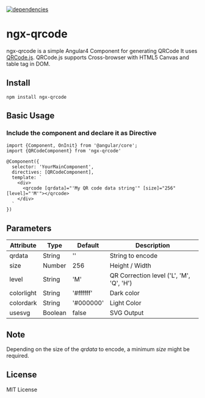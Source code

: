 [![dependencies](https://david-dm.org/PragmaticClub/ngx-qrcode.svg)](https://david-dm.org/PragmaticClub/ngx-qrcode)
# ngx-qrcode
ngx-qrcode is a simple Angular4 Component for generating QRCode It uses [QRCode.js](https://davidshimjs.github.io/qrcodejs/). QRCode.js supports Cross-browser with HTML5 Canvas and table tag in DOM.

## Install

    npm install ngx-qrcode

## Basic Usage

### Include the component and declare it as Directive

```
import {Component, OnInit} from '@angular/core';
import {QRCodeComponent} from 'ngx-qrcode'

@Component({
  selector: 'YourMainComponent',
  directives: [QRCodeComponent],
  template: `
    <div>
      <qrcode [qrdata]="'My QR code data string'" [size]="256" [level]="'M'"></qrcode>
    </div>
  `
})
```

## Parameters

| Attribute        | Type           | Default | Description  |
| ------------- |-------------| -----|------------|
| qrdata      | String | '' | String to encode |
| size      | Number | 256     | Height / Width |
| level | String | 'M'    | QR Correction level ('L', 'M', 'Q', 'H') |
| colorlight      | String | '#ffffff'     | Dark color |
| colordark      | String | '#000000'     | Light Color |
| usesvg      | Boolean | false     | SVG Output |

## Note

Depending on the size of the *qrdata* to encode, a minimum *size* might be required.

## License
MIT License

